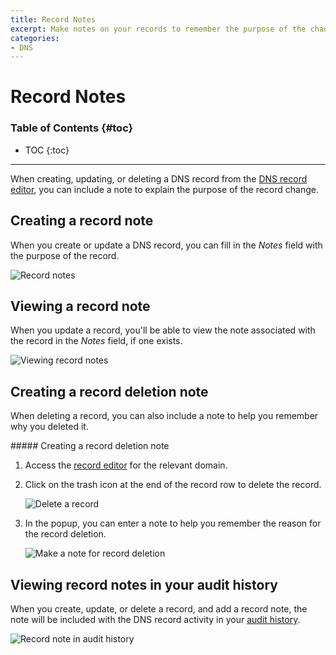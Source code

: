 ```yaml
---
title: Record Notes
excerpt: Make notes on your records to remember the purpose of the change.
categories:
- DNS
---
```


# Record Notes

### Table of Contents {#toc}

* TOC
{:toc}

---

When creating, updating, or deleting a DNS record from the [DNS record editor](/articles/record-editor), you can include a note to explain the purpose of the record change.

## Creating a record note

When you create or update a DNS record, you can fill in the _Notes_ field with the purpose of the record.

![Record notes](/files/record-notes.png)

## Viewing a record note

When you update a record, you'll be able to view the note associated with the record in the _Notes_ field, if one exists.

![Viewing record notes](/files/record-notes-edit.png)

## Creating a record deletion note

When deleting a record, you can also include a note to help you remember why you deleted it.

<div class="section-steps" markdown="1">
##### Creating a record deletion note

1.  Access the [record editor](/articles/record-editor) for the relevant domain.

1.  Click on the trash icon at the end of the record row to delete the record.

    ![Delete a record](/files/record-notes-delete.png)

1.  In the popup, you can enter a note to help you remember the reason for the record deletion.

    ![Make a note for record deletion](/files/record-notes-deletion-note.png)
</div>

## Viewing record notes in your audit history

When you create, update, or delete a record, and add a record note, the note will be included with the DNS record activity in your [audit history](/articles/activity-tracking).

![Record note in audit history](/files/record-notes-activities.png)

